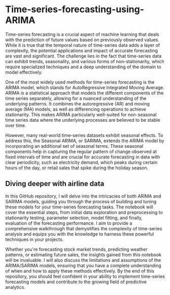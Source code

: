 # Time-series-forecasting-using-ARIMA

Time-series forecasting is a crucial aspect of machine learning that deals with the prediction of future values based on previously observed values. While it is true that the temporal nature of time-series data adds a layer of complexity, the potential applications and impact of accurate forecasting are vast and significant. The challenge lies in the fact that time-series data can exhibit trends, seasonality, and various forms of non-stationarity, which require specialized techniques and a deep understanding of the domain to model effectively.

One of the most widely used methods for time-series forecasting is the ARIMA model, which stands for AutoRegressive Integrated Moving Average. ARIMA is a statistical approach that models the different components of the time series separately, allowing for a nuanced understanding of the underlying patterns. It combines the autoregressive (AR) and moving average (MA) models, as well as differencing operations to achieve stationarity. This makes ARIMA particularly well-suited for non-seasonal time series data where the underlying processes are believed to be stable over time.

However, many real-world time-series datasets exhibit seasonal effects. To address this, the Seasonal ARIMA, or SARIMA, extends the ARIMA model by incorporating an additional set of seasonal terms. These seasonal components help in capturing the regular pattern of change observed at fixed intervals of time and are crucial for accurate forecasting in data with clear periodicity, such as electricity demand, which peaks during certain hours of the day, or retail sales that spike during the holiday season.

## Diving deeper with airline data

In this GitHub repository, I will delve into the intricacies of both ARIMA and SARIMA models, guiding you through the process of building and tuning these models for your time-series forecasting tasks. The notebook will cover the essential steps, from initial data exploration and preprocessing to stationarity testing, parameter selection, model fitting, and finally, evaluation of the forecasting performance. I aim to provide a comprehensive walkthrough that demystifies the complexity of time-series analysis and equips you with the knowledge to harness these powerful techniques in your projects.

Whether you're forecasting stock market trends, predicting weather patterns, or estimating future sales, the insights gained from this notebook will be invaluable. I will also discuss the limitations and assumptions of the ARIMA/SARIMA models, ensuring that you have a complete understanding of when and how to apply these methods effectively. By the end of this repository, you should feel confident in your ability to implement time-series forecasting models and contribute to the growing field of predictive analytics.
